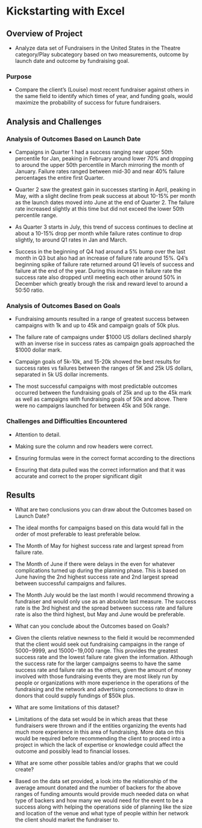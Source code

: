 ﻿# Kickstarting with Excel

## Overview of Project

- Analyze data set of Fundraisers in the United States in the Theatre category/Play subcategory based on two measurements, outcome by launch date and outcome by fundraising goal.

### Purpose

- Compare the client’s (Louise) most recent fundraiser against others in the same field to identify which times of year, and funding goals, would maximize the probability of success for future fundraisers.

## Analysis and Challenges

### Analysis of Outcomes Based on Launch Date

- Campaigns in Quarter 1 had a success ranging near upper 50th percentile for Jan, peaking in February around lower 70% and dropping to around the upper 50th percentile in March mirroring the month of January. Failure rates ranged between mid-30 and near 40% failure percentages the entire first Quarter.

- Quarter 2 saw the greatest gain in successes starting in April, peaking in May, with a slight decline from peak success at about 10-15% per month as the launch dates moved into June at the end of Quarter 2. The failure rate increased slightly at this time but did not exceed the lower 50th percentile range.

- As Quarter 3 starts in July, this trend of success continues to decline at about a 10-15% drop per month while failure rates continue to drop slightly, to around Q1 rates in Jan and March.

- Success in the beginning of Q4 had around a 5% bump over the last month in Q3 but also had an increase of failure rate around 15%. Q4’s beginning spike of failure rate returned around Q1 levels of success and failure at the end of the year. During this increase in failure rate the success rate also dropped until meeting each other around 50% in December which greatly brough the risk and reward level to around a 50:50 ratio.

### Analysis of Outcomes Based on Goals

- Fundraising amounts resulted in a range of greatest success between campaigns with 1k and up to 45k and campaign goals of 50k plus.

- The failure rate of campaigns under $1000 US dollars declined sharply with an inverse rise in success rates as campaign goals approached the $1000 dollar mark.

- Campaign goals of 5k-10k, and 15-20k showed the best results for success rates vs failures between the ranges of 5K and 25k US dollars, separated in 5k US dollar increments.

- The most successful campaigns with most predictable outcomes occurred between the fundraising goals of 25k and up to the 45k mark as well as campaigns with fundraising goals of 50k and above. There were no campaigns launched for between 45k and 50k range.

### Challenges and Difficulties Encountered

- Attention to detail.

- Making sure the column and row headers were correct.

- Ensuring formulas were in the correct format according to the directions

- Ensuring that data pulled was the correct information and that it was accurate and correct to the proper significant digiit

## Results

- What are two conclusions you can draw about the Outcomes based on Launch Date?

- The ideal months for campaigns based on this data would fall in the order of most preferable to least preferable below.

- The Month of May for highest success rate and largest spread from failure rate.

- The Month of June if there were delays in the even for whatever complications turned up during the planning phase. This is based on June having the 2nd highest success rate and 2nd largest spread between successful campaigns and failures.	

- The Month July would be the last month I would recommend throwing a fundraiser and would only use as an absolute last measure. The success rate is the 3rd highest and the spread between success rate and failure rate is also the third highest, but May and June would be preferable.

- What can you conclude about the Outcomes based on Goals?

- Given the clients relative newness to the field it would be recommended that the client would seek out fundraising campaigns in the range of $5000-$9999, and $15000-$19,000 range.  This provides the greatest success rate and the lowest failure rate given the information. Although the success rate for the larger campaigns seems to have the same success rate and failure rate as the others, given the amount of money involved with those fundraising events they are most likely run by people or organizations with more experience in the operations of the fundraising and the network and advertising connections to draw in donors that could supply fundings of $50k plus.

- What are some limitations of this dataset?

- Limitations of the data set would be in which areas that these fundraisers were thrown and if the entities organizing the events had much more experience in this area of fundraising. More data on this would be required before recommending the client to proceed into a project in which the lack of expertise or knowledge could affect the outcome and possibly lead to financial losses.

- What are some other possible tables and/or graphs that we could create?

- Based on the data set provided, a look into the relationship of the average amount donated and the number of backers for the above ranges of funding amounts would provide much needed data on what type of backers and how many we would need for the event to be a success along with helping the operations side of planning like the size and location of the venue and what type of people within her network the client should market the fundraiser to.
